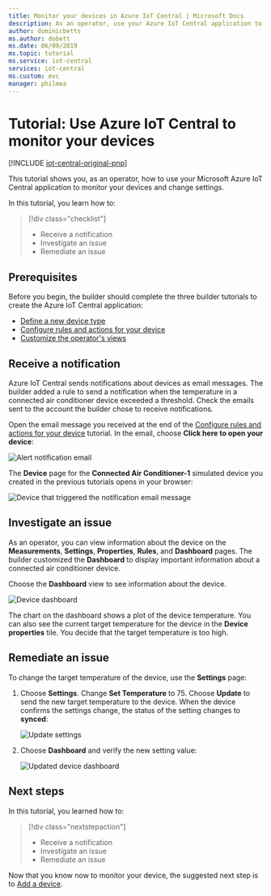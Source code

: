 ```yaml
---
title: Monitor your devices in Azure IoT Central | Microsoft Docs
description: As an operator, use your Azure IoT Central application to monitor your devices.
author: dominicbetts
ms.author: dobett
ms.date: 06/09/2019
ms.topic: tutorial
ms.service: iot-central
services: iot-central
ms.custom: mvc
manager: philmea
---
```


# Tutorial: Use Azure IoT Central to monitor your devices

[!INCLUDE [iot-central-original-pnp](../../includes/iot-central-original-pnp-note.md)]

This tutorial shows you, as an operator, how to use your Microsoft Azure IoT Central application to monitor your devices and change settings.

In this tutorial, you learn how to:

> [!div class="checklist"]
> * Receive a notification
> * Investigate an issue
> * Remediate an issue

## Prerequisites

Before you begin, the builder should complete the three builder tutorials to create the Azure IoT Central application:

* [Define a new device type](tutorial-define-device-type.md)
* [Configure rules and actions for your device](tutorial-configure-rules.md)
* [Customize the operator's views](tutorial-customize-operator.md)

## Receive a notification

Azure IoT Central sends notifications about devices as email messages. The builder added a rule to send a notification when the temperature in a connected air conditioner device exceeded a threshold. Check the emails sent to the account the builder chose to receive notifications.

Open the email message you received at the end of the [Configure rules and actions for your device](tutorial-configure-rules.md) tutorial. In the email, choose **Click here to open your device**:

![Alert notification email](media/tutorial-monitor-devices/email.png)

The **Device** page for the **Connected Air Conditioner-1** simulated device you created in the previous tutorials opens in your browser:

![Device that triggered the notification email message](media/tutorial-monitor-devices/sourcedevice.png)

## Investigate an issue

As an operator, you can view information about the device on the **Measurements**, **Settings**, **Properties**, **Rules**, and **Dashboard** pages. The builder customized the **Dashboard** to display important information about a connected air conditioner device.

Choose the **Dashboard** view to see information about the device.

![Device dashboard](media/tutorial-monitor-devices/initial_screen.png)

The chart on the dashboard shows a plot of the device temperature. You can also see the current target temperature for the device in the **Device properties** tile. You decide that the target temperature is too high.

## Remediate an issue

To change the target temperature of the device, use the **Settings** page:

1. Choose **Settings**. Change **Set Temperature** to 75. Choose **Update** to send the new target temperature to the device. When the device confirms the settings change, the status of the setting changes to **synced**:

    ![Update settings](media/tutorial-monitor-devices/change_settings.png)

2. Choose **Dashboard** and verify the new setting value:

    ![Updated device dashboard](media/tutorial-monitor-devices/new_settings.png)

## Next steps

In this tutorial, you learned how to:

> [!div class="nextstepaction"]
> * Receive a notification
> * Investigate an issue
> * Remediate an issue

Now that you know now to monitor your device, the suggested next step is to [Add a device](tutorial-add-device.md).